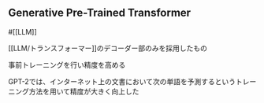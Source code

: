## Generative Pre-Trained Transformer

#[[LLM]]

[[LLM/トランスフォーマー]]のデコーダー部のみを採用したもの

事前トレーニングを行い精度を高める

GPT-2では、インターネット上の文書において次の単語を予測するというトレーニング方法を用いて精度が大きく向上した